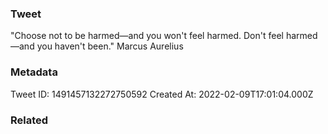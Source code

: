 ### Tweet
"Choose not to be harmed—and you won't feel harmed. Don't feel harmed—and you haven't been." Marcus Aurelius

### Metadata
Tweet ID: 1491457132272750592
Created At: 2022-02-09T17:01:04.000Z

### Related

